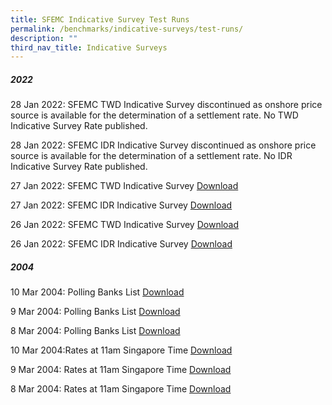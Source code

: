 ```yaml
---
title: SFEMC Indicative Survey Test Runs
permalink: /benchmarks/indicative-surveys/test-runs/
description: ""
third_nav_title: Indicative Surveys
---
```

##### 2022 #####
28 Jan 2022: SFEMC TWD Indicative Survey discontinued as onshore price source is available for the determination of a settlement rate. No TWD Indicative Survey Rate published.

28 Jan 2022: SFEMC IDR Indicative Survey discontinued as onshore price source is available for the determination of a settlement rate. No IDR Indicative Survey Rate published.

27 Jan 2022: SFEMC TWD Indicative Survey
[Download](/files/Indicative%20Survey/Test%20Runs/27%20Jan%202022%20(Test%20Run)%20-%20SFEMC%20TWD%20Indicative%20Survey.pdf)

27 Jan 2022: SFEMC IDR Indicative Survey
[Download](/files/Indicative%20Survey/Test%20Runs/27%20Jan%202022%20(Test%20Run)%20-%20SFEMC%20IDR%20Indicative%20Survey.pdf)

26 Jan 2022: SFEMC TWD Indicative Survey
[Download](/files/Indicative%20Survey/Test%20Runs/26%20Jan%202022%20(Test%20Run)%20-%20SFEMC%20TWD%20Indicative%20Survey.pdf)

26 Jan 2022: SFEMC IDR Indicative Survey
[Download](/files/Indicative%20Survey/Test%20Runs/26%20Jan%202022%20(Test%20Run)%20-%20SFEMC%20IDR%20Indicative%20Survey.pdf)

##### 2004 #####
10 Mar 2004: Polling Banks List
[Download](/files/Indicative%20Survey/Test%20Runs/2004-03-10-Polling%20Banks%20list%20dtd%2010%20March%202004.pdf)

9 Mar 2004: Polling Banks List
[Download](/files/Indicative%20Survey/Test%20Runs/2004-03-09-Polling%20Banks%20list%20dtd%209%20March%202004.pdf)

8 Mar 2004: Polling Banks List
[Download](/files/Indicative%20Survey/Test%20Runs/2004-03-08-Polling%20Banks%20list%20dtd%208%20March%202004.pdf)

10 Mar 2004:Rates at 11am Singapore Time
[Download](/files/Indicative%20Survey/Test%20Runs/2004-03-10-Rates%20at%2011am%20Singapore%20dtd%2010%20Mar%202004.pdf)

9 Mar 2004: Rates at 11am Singapore Time
[Download](/files/Indicative%20Survey/Test%20Runs/2004-03-09-Rates%20at%2011am%20Singapore%20dtd%209%20Mar%202004.pdf)

8 Mar 2004: Rates at 11am Singapore Time
[Download](/files/Indicative%20Survey/Test%20Runs/2004-03-08-Rates%20at%2011am%20Singapore%20dtd%208%20Mar%202004.pdf)